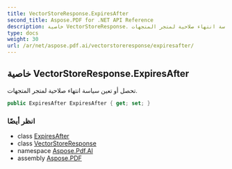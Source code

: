 ```yaml
---
title: VectorStoreResponse.ExpiresAfter
second_title: Aspose.PDF for .NET API Reference
description: خاصية VectorStoreResponse. تحصل أو تعين سياسة انتهاء صلاحية لمتجر المتجهات
type: docs
weight: 30
url: /ar/net/aspose.pdf.ai/vectorstoreresponse/expiresafter/
---
```

## خاصية VectorStoreResponse.ExpiresAfter

تحصل أو تعين سياسة انتهاء صلاحية لمتجر المتجهات.

```csharp
public ExpiresAfter ExpiresAfter { get; set; }
```

### انظر أيضًا

* class [ExpiresAfter](../../expiresafter/)
* class [VectorStoreResponse](../)
* namespace [Aspose.Pdf.AI](../../../aspose.pdf.ai/)
* assembly [Aspose.PDF](../../../)